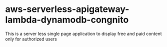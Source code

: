 # aws-serverless-apigateway-lambda-dynamodb-congnito
This is a server less single page application  to display free and paid content only for authorized users
